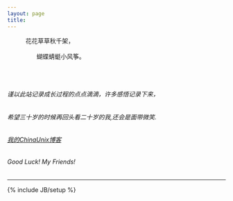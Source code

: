```yaml
---
layout: page
title: 
---
```

<pre>
     花花草草秋千架，

        蝴蝶蜻蜓小风筝。                  
</pre>

</br>
</br>

  
###### 谨以此站记录成长过程的点点滴滴，许多感悟记录下来，
  
###### 希望三十岁的时候再回头看二十岁的我,还会是面带微笑.
  
###### [我的ChinaUnix博客](http://blog.chinaunix.net/uid/24701781.html)
  
###### Good Luck! My Friends!
  
  
------------------------------ 
  
{% include JB/setup %}



